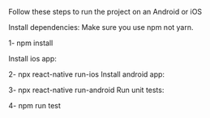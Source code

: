 Follow these steps to run the project on an Android or iOS

Install dependencies: Make sure you use npm not yarn.

1- npm install

Install ios app:

2- npx react-native run-ios
Install android app:

3- npx react-native run-android
Run unit tests:

4- npm run test
